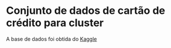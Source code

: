 # Conjunto de dados de cartão de crédito para cluster
A base de dados foi obtida do [Kaggle](https://www.kaggle.com/arjunbhasin2013/ccdata?select=CC+GENERAL.csv)
